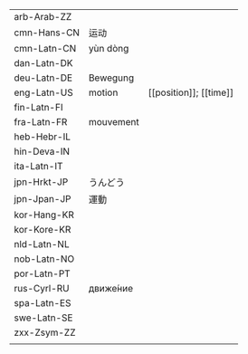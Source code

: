 | | | |
|-|-|-|
| arb-Arab-ZZ |  |  |
| cmn-Hans-CN | 运动 |  |
| cmn-Latn-CN | yùn dòng |  |
| dan-Latn-DK |  |  |
| deu-Latn-DE | Bewegung |  |
| eng-Latn-US | motion | [[position]]; [[time]] |
| fin-Latn-FI |  |  |
| fra-Latn-FR | mouvement |  |
| heb-Hebr-IL |  |  |
| hin-Deva-IN |  |  |
| ita-Latn-IT |  |  |
| jpn-Hrkt-JP | うんどう |  |
| jpn-Jpan-JP | 運動 |  |
| kor-Hang-KR |  |  |
| kor-Kore-KR |  |  |
| nld-Latn-NL |  |  |
| nob-Latn-NO |  |  |
| por-Latn-PT |  |  |
| rus-Cyrl-RU | движе́ние |  |
| spa-Latn-ES |  |  |
| swe-Latn-SE |  |  |
| zxx-Zsym-ZZ |  |  |
|  |  |  |
